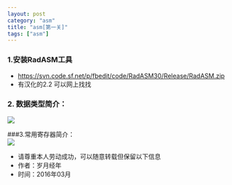 ```yaml
---
layout: post
category: "asm"
title: "asm[第一关]"
tags: ["asm"]
---
```


### 1.安装RadASM工具
* https://svn.code.sf.net/p/fbedit/code/RadASM30/Release/RadASM.zip
* 有汉化的2.2 可以网上找找

### 2. 数据类型简介：
<img src="http://www.djhull.com/images/asm_0.png"> 

###3.常用寄存器简介：			
<img src="http://www.djhull.com/images/asm_1.png"> 
  
>
- 请尊重本人劳动成功，可以随意转载但保留以下信息 
- 作者：岁月经年 
- 时间：2016年03月
